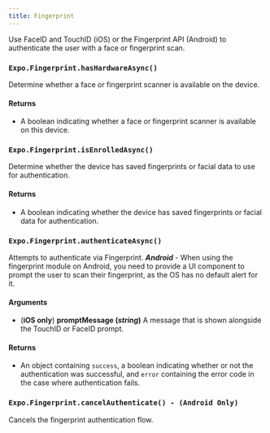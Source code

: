 ```yaml
---
title: Fingerprint
---
```


Use FaceID and TouchID (iOS) or the Fingerprint API (Android) to authenticate the user with a face or fingerprint scan.

### `Expo.Fingerprint.hasHardwareAsync()`

Determine whether a face or fingerprint scanner is available on the device.

#### Returns

- A boolean indicating whether a face or fingerprint scanner is available on this device.

### `Expo.Fingerprint.isEnrolledAsync()`

Determine whether the device has saved fingerprints or facial data to use for authentication.

#### Returns

- A boolean indicating whether the device has saved fingerprints or facial data for authentication.

### `Expo.Fingerprint.authenticateAsync()`

Attempts to authenticate via Fingerprint.
**_Android_** - When using the fingerprint module on Android, you need to provide a UI component to prompt the user to scan their fingerprint, as the OS has no default alert for it.

#### Arguments

- (**iOS only**) **promptMessage (_string_)** A message that is shown alongside the TouchID or FaceID prompt.

#### Returns

- An object containing `success`, a boolean indicating whether or not the authentication was successful, and `error` containing the error code in the case where authentication fails.

### `Expo.Fingerprint.cancelAuthenticate() - (Android Only)`

Cancels the fingerprint authentication flow.

